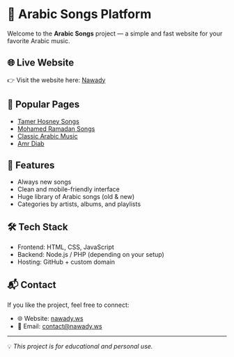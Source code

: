 # 🎵 Arabic Songs Platform  

Welcome to the **Arabic Songs** project — a simple and fast website for your favorite Arabic music.  

## 🌐 Live Website  
👉 Visit the website here: [Nawady](https://nawady.ws)  

## 📑 Popular Pages  
- [Tamer Hosney Songs](https://xn----ymcioso6jm0b.nawady.ws/)  
- [Mohamed Ramadan Songs](https://xn----zmcqil4a8gbdm.nawady.ws/)  
- [Classic Arabic Music](https://xn-----dtdcfc5cog8cwfsaclf2ctqggb.nawady.ws/)  
- [Amr Diab](https://xn-----ctdevoeak3fygob2af.nawady.ws/)  

## 🚀 Features  
- Always new songs  
- Clean and mobile-friendly interface  
- Huge library of Arabic songs (old & new)  
- Categories by artists, albums, and playlists  

## 🛠️ Tech Stack  
- Frontend: HTML, CSS, JavaScript  
- Backend: Node.js / PHP (depending on your setup)  
- Hosting: GitHub + custom domain  

## 📬 Contact  
If you like the project, feel free to connect:  

- 🌐 Website: [nawady.ws](https://nawady.ws)  
- 📧 Email: contact@nawady.ws  

---
💡 *This project is for educational and personal use.*

